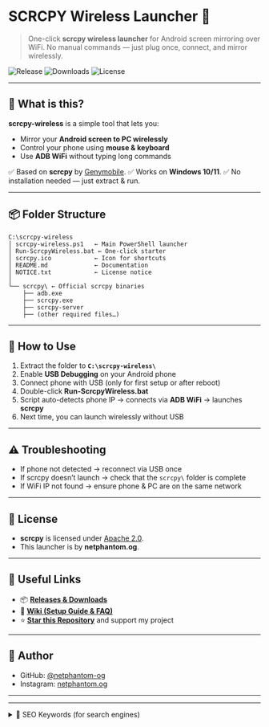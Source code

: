 <html>
<head>
  <meta charset="UTF-8">
  <meta name="google-site-verification" content="C69qm2NVXzJh9a8cIzDz6wqMqlA5_sUBr1cciWuKouQ" />
</head>
</html>

# SCRCPY Wireless Launcher 🚀

> One-click **scrcpy wireless launcher** for Android screen mirroring over WiFi.
> No manual commands — just plug once, connect, and mirror wirelessly.


![Release](https://img.shields.io/github/v/release/netphantom-og/scrcpy-wireless?style=for-the-badge)
![Downloads](https://img.shields.io/github/downloads/netphantom-og/scrcpy-wireless/total?style=for-the-badge)
![License](https://img.shields.io/github/license/netphantom-og/scrcpy-wireless?style=for-the-badge)

---

## 📌 What is this?

**scrcpy-wireless** is a simple tool that lets you:

* Mirror your **Android screen to PC wirelessly**
* Control your phone using **mouse & keyboard**
* Use **ADB WiFi** without typing long commands

✅ Based on **scrcpy** by [Genymobile](https://github.com/Genymobile/scrcpy).
✅ Works on **Windows 10/11**.
✅ No installation needed — just extract & run.

---

## 📦 Folder Structure

```
C:\scrcpy-wireless
│ scrcpy-wireless.ps1   ← Main PowerShell launcher
│ Run-ScrcpyWireless.bat ← One-click starter
│ scrcpy.ico            ← Icon for shortcuts
│ README.md             ← Documentation
│ NOTICE.txt            ← License notice
│
└── scrcpy\ ← Official scrcpy binaries
    ├── adb.exe
    ├── scrcpy.exe
    ├── scrcpy-server
    ├── (other required files…)
```

---

## 🚀 How to Use

1. Extract the folder to **`C:\scrcpy-wireless\`**
2. Enable **USB Debugging** on your Android phone
3. Connect phone with USB (only for first setup or after reboot)
4. Double-click **Run-ScrcpyWireless.bat**
5. Script auto-detects phone IP → connects via **ADB WiFi** → launches **scrcpy**
6. Next time, you can launch wirelessly without USB

---

## ⚠️ Troubleshooting

* If phone not detected → reconnect via USB once
* If scrcpy doesn’t launch → check that the `scrcpy\` folder is complete
* If WiFi IP not found → ensure phone & PC are on the same network

---

## 📜 License

* **scrcpy** is licensed under [Apache 2.0](https://github.com/Genymobile/scrcpy).
* This launcher is by **netphantom.og**.

---
## 🔗 Useful Links  

- 📦 **[Releases & Downloads](https://github.com/netphantom-og/scrcpy-wireless/releases)**  
- 📖 **[Wiki (Setup Guide & FAQ)](https://github.com/netphantom-og/scrcpy-wireless/wiki)**  
- ⭐ **[Star this Repository](https://github.com/netphantom-og/scrcpy-wireless/stargazers)** and support my project  

---

## 📢 Author

* GitHub: [@netphantom-og](https://github.com/netphantom-og)
* Instagram: [netphantom.og](https://instagram.com/netphantom.og)

  

---

---

<details>
<summary>🔑 SEO Keywords (for search engines)</summary>

- scrcpy wireless launcher  
- mirror Android screen to PC wirelessly  
- scrcpy wireless Windows 10  
- adb wireless connect tool  
- android screen mirroring tool  
- one click scrcpy wireless  
- scrcpy wireless without USB  
- alternative to Miracast for Android  
- free android screen mirroring PC  
- android wireless display with scrcpy  
- scrcpy launcher for Windows  
- connect Android to PC without cable  
- scrcpy adb connect automatically  
- best tool to mirror Android phone to PC  
- android screen control from PC wireless  
</details>

